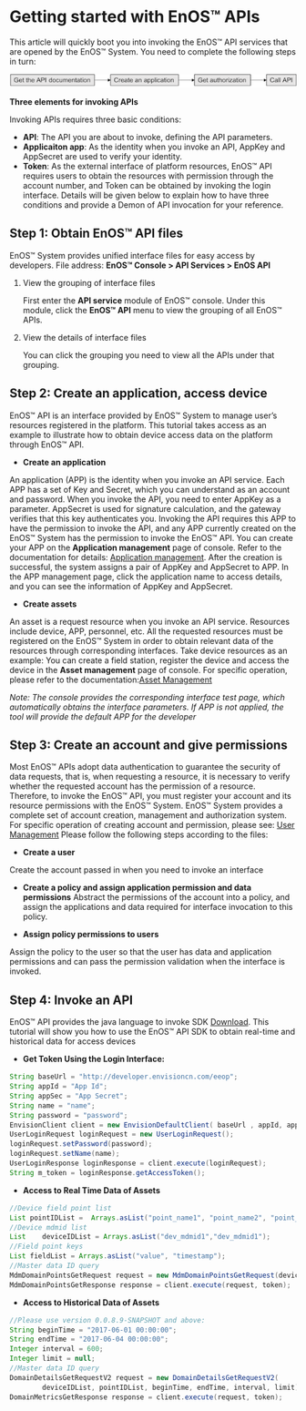 # Getting started with EnOS™ APIs

This article will quickly boot you into invoking the EnOS™ API services that are opened by the EnOS™ System. You need to complete the following steps in turn:

![](media/apiflow.png)

**Three elements for invoking APIs**

Invoking APIs requires three basic conditions:

- **API**: The API you are about to invoke, defining the API parameters.
- **Applicaiton app**: As the identity when you invoke an API, AppKey and AppSecret are used to verify your identity.
- **Token**: As the external interface of platform resources, EnOS™ API requires users to obtain the resources with permission through the account number, and Token can be obtained by invoking the login interface.
  Details will be given below to explain how to have three conditions and provide a Demon of API invocation for your reference.

## Step 1: Obtain EnOS™ API files
EnOS™ System provides unified interface files for easy access by developers. File address: **EnOS™ Console > API Services > EnOS API**

1. View the grouping of interface files

   First enter the **API service** module of EnOS™ console. Under this module, click the **EnOS™ API** menu to view the grouping of all EnOS™ APIs.
2. View the details of interface files

   You can click the grouping you need to view all the APIs under that grouping.

## Step 2: Create an application, access device
EnOS™ API is an interface provided by EnOS™ System to manage user’s resources registered in the platform. This tutorial takes access as an example to illustrate how to obtain device access data on the platform through EnOS™ API.

- **Create an application**

An application (APP) is the identity when you invoke an API service. Each APP has a set of Key and Secret, which you can understand as an account and password. When you invoke the API, you need to enter AppKey as a parameter. AppSecret is used for signature calculation, and the gateway verifies that this key authenticates you. Invoking the API requires this APP to have the permission to invoke the API, and any APP currently created on the EnOS™ System has the permission to invoke the EnOS™ API.
You can create your APP on the **Application management** page of console. Refer to the documentation for details: [Application management](../app_mgmt/app_mgmt_overview). After the creation is successful, the system assigns a pair of AppKey and AppSecret to APP. In the APP management page, click the application name to access details, and you can see the information of AppKey and AppSecret.

- **Create assets**

An asset is a request resource when you invoke an API service. Resources include device, APP, personnel, etc. All the requested resources must be registered on the EnOS™ System in order to obtain relevant data of the resources through corresponding interfaces. Take device resources as an example: You can create a field station, register the device and access the device in the **Asset management** page of console. For specific operation, please refer to the documentation:[Asset Management](https://docs.envisioniot.com/docs/device-connection/en/latest/asset_management/asset_overview.html)

*Note: The console provides the corresponding interface test page, which automatically obtains the interface parameters. If APP is not applied, the tool will provide the default APP for the developer*

## Step 3: Create an account and give permissions
Most EnOS™ APIs adopt data authentication to guarantee the security of data requests, that is, when requesting a resource, it is necessary to verify whether the requested account has the permission of a resource. Therefore, to invoke the EnOS™ API, you must register your account and its resource permissions with the EnOS™ System.
EnOS™ System provides a complete set of account creation, management and authorization system. For specific operation of creating account and permission, please see: [User Management](https://docs.envisioniot.com/docs/enos/en/latest/iam.html)
Please follow the following steps according to the files:

- **Create a user**

Create the account passed in when you need to invoke an interface

- **Create a policy and assign application permission and data permissions**
Abstract the permissions of the account into a policy, and assign the applications and data required for interface invocation to this policy.

- **Assign policy permissions to users**

Assign the policy to the user so that the user has data and application permissions and can pass the permission validation when the interface is invoked.

## Step 4: Invoke an API

EnOS™ API provides the java language to invoke SDK [Download](/devportal/index.html#/main/24/168/57baab5ed3eb4806104b045d/consoleMenu2). This tutorial will show you how to use the EnOS™ API SDK to obtain real-time and historical data for access devices
- **Get Token Using the Login Interface:**
```java
String baseUrl = "http://developer.envisioncn.com/eeop";
String appId = "App Id";
String appSec = "App Secret";
String name = "name";
String password = "password";
EnvisionClient client = new EnvisionDefaultClient( baseUrl , appId, appSec);
UserLoginRequest loginRequest = new UserLoginRequest();
loginRequest.setPassword(password);
loginRequest.setName(name);
UserLoginResponse loginResponse = client.execute(loginRequest);
String m_token = loginResponse.getAccessToken();
```
- **Access to Real Time Data of Assets**
```java
//Device field point list
List pointIDList =  Arrays.asList("point_name1", "point_name2", "point_name3");
//Device mdmid list
List    deviceIDList = Arrays.asList("dev_mdmid1","dev_mdmid1");    
//Field point keys
List fieldList = Arrays.asList("value", "timestamp");
//Master data ID query
MdmDomainPointsGetRequest request = new MdmDomainPointsGetRequest(deviceIDList, pointIDList, fieldList);
MdmDomainPointsGetResponse response = client.execute(request, token);
```
- **Access to Historical Data of Assets**
```java
//Please use version 0.0.8.9-SNAPSHOT and above:
String beginTime = "2017-06-01 00:00:00";
String endTime = "2017-06-04 00:00:00";
Integer interval = 600;
Integer limit = null;
//Master data ID query
DomainDetailsGetRequestV2 request = new DomainDetailsGetRequestV2(
        deviceIDList, pointIDList, beginTime, endTime, interval, limit);
DomainMetricsGetResponse response = client.execute(request, token);
```
